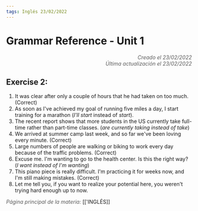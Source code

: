 ```yaml
---
tags: Inglés 23/02/2022
---
```


# Grammar Reference - Unit 1
<div style="text-align: right; opacity: 0.7; font-style: italic;">Creado el 23/02/2022</div>
<div style="text-align: right; opacity: 0.7; font-style: italic;">Última actualización el 23/02/2022</div>

## Exercise 2:

1. It was clear after only a couple of hours that he had taken on too much. (Correct)
2. As soon as I've achieved my goal of running five miles a day, I start training for a marathon (*I'll start* instead of *start*).
3. The recent report shows that more students in the US currently take full-time rather than part-time classes. (*are currently taking instead of take*)
4. We arrived at summer camp last week, and so far we've been loving every minute. (Correct)
5. Large numbers of people are walking or biking to work every day because of the traffic problems. (Correct)
6. Excuse me. I'm wanting to go to the health center. Is this the right way? (*I want instead of I'm wanting*)
7. This piano piece is really difficult. I'm practicing it for weeks now, and I'm still making mistakes. (Correct)
8. Let me tell you, if you want to realize your potential here, you weren't trying hard enough up to now.

<span style="opacity: 0.7; font-style: italic;">Página principal de la materia:</span> [['INGLÉS]]